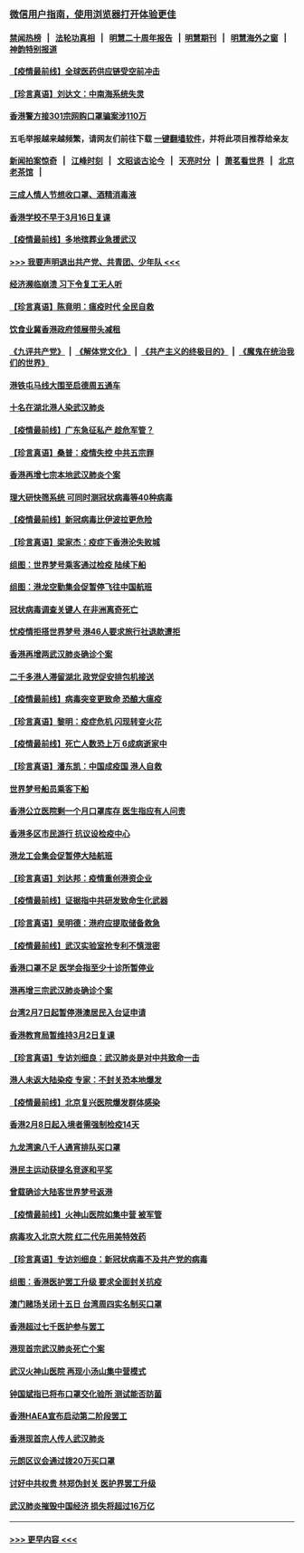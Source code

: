 ### [微信用户指南，使用浏览器打开体验更佳](https://github.com/gfw-breaker/banned-news1/blob/master/indexes/wechat-guide.md?t=0)
#### [禁闻热榜](热点新闻.md?t=0)  &nbsp;&nbsp;|&nbsp;&nbsp; [法轮功真相](https://github.com/gfw-breaker/truth/blob/master/README.md?t=0) &nbsp;&nbsp;|&nbsp;&nbsp; [明慧二十周年报告](https://github.com/gfw-breaker/mh-reports/blob/master/README.md?t=0) &nbsp;&nbsp;|&nbsp;&nbsp;[明慧期刊](https://github.com/gfw-breaker/mh-qikan) &nbsp;&nbsp;|&nbsp;&nbsp; [明慧海外之窗](https://github.com/gfw-breaker/mh-news/blob/master/README.md?t=0) &nbsp;&nbsp;|&nbsp;&nbsp; [神韵特别报道](https://github.com/gfw-breaker/mh-news/blob/master/shenyun.md?t=0)
#### [【疫情最前线】全球医药供应链受空前冲击](../pages/nsc415/n11869614.md?t=02161234) 
#### [【珍言真语】刘达文：中南海系统失灵](../pages/nsc415/n11869465.md?t=02161234) 
#### [香港警方接301宗网购口罩骗案涉110万](../pages/nsc415/n11867572.md?t=02161234) 
#### 五毛举报越来越频繁，请网友们前往下载 [一键翻墙软件](https://github.com/gfw-breaker/ssr-accounts)，并将此项目推荐给亲友
#### [新闻拍案惊奇](https://github.com/gfw-breaker/banned-news1/blob/master/pages/link4.md) &nbsp;&nbsp;|&nbsp;&nbsp; [江峰时刻](https://github.com/gfw-breaker/banned-news1/blob/master/pages/link4.md) &nbsp;&nbsp;|&nbsp;&nbsp; [文昭谈古论今](https://github.com/gfw-breaker/banned-news1/blob/master/pages/link4.md) &nbsp;&nbsp;|&nbsp;&nbsp; [天亮时分](https://github.com/gfw-breaker/banned-news1/blob/master/pages/link4.md) &nbsp;&nbsp;|&nbsp;&nbsp; [萧茗看世界](https://github.com/gfw-breaker/banned-news1/blob/master/pages/link4.md) &nbsp;&nbsp;|&nbsp;&nbsp; [北京老茶馆](https://github.com/gfw-breaker/banned-news1/blob/master/pages/link4.md) &nbsp;&nbsp;|&nbsp;&nbsp; 
#### [三成人情人节想收口罩、酒精消毒液](../pages/nsc415/n11867523.md?t=02161234) 
#### [香港学校不早于3月16日复课](../pages/nsc415/n11867498.md?t=02161234) 
#### [【疫情最前线】多地殡葬业急援武汉](../pages/nsc415/n11866914.md?t=02161234) 
#### [>>> 我要声明退出共产党、共青团、少年队 <<<](https://github.com/begood0513/goodnews/blob/master/quit/letter.md) 
#### [经济濒临崩溃 习下令复工无人听](../pages/nsc415/n11867269.md?t=02161234) 
#### [【珍言真语】陈竟明：瘟疫时代 全民自救](../pages/nsc415/n11866765.md?t=02161234) 
#### [饮食业冀香港政府领展带头减租](../pages/nsc415/n11864876.md?t=02161234) 
#### [《九评共产党》](https://github.com/begood0513/9ping.md/blob/master/README.md) &nbsp;|&nbsp; [《解体党文化》](../../../../jtdwh.md/blob/master/README.md)  &nbsp;|&nbsp; [《共产主义的终极目的》](../../../../gczydzjmd.md/blob/master/README.md) &nbsp;|&nbsp; [《魔鬼在统治我们的世界》](../../../../mgztzwmdsj.md/blob/master/README.md) 
#### [港铁屯马线大围至启德周五通车](../pages/nsc415/n11864842.md?t=02161234) 
#### [十名在湖北港人染武汉肺炎](../pages/nsc415/n11864807.md?t=02161234) 
#### [【疫情最前线】广东急征私产 趁危军管？](../pages/nsc415/n11864205.md?t=02161234) 
#### [【珍言真语】桑普：疫情失控 中共五宗罪](../pages/nsc415/n11864157.md?t=02161234) 
#### [香港再增七宗本地武汉肺炎个案](../pages/nsc415/n11862405.md?t=02161234) 
#### [理大研快筛系统 可同时测冠状病毒等40种病毒](../pages/nsc415/n11862376.md?t=02161234) 
#### [【疫情最前线】新冠病毒比伊波拉更危险](../pages/nsc415/n11862199.md?t=02161234) 
#### [【珍言真语】梁家杰：疫症下香港沦失败城](../pages/nsc415/n11861588.md?t=02161234) 
#### [组图：世界梦号乘客通过检疫 陆续下船](../pages/nsc415/n11858302.md?t=02161234) 
#### [组图：港龙空勤集会促暂停飞往中国航班](../pages/nsc415/n11858190.md?t=02161234) 
#### [冠状病毒调查关键人 在非洲离奇死亡](../pages/nsc415/n11859798.md?t=02161234) 
#### [忧疫情拒搭世界梦号 港46人要求旅行社退款遭拒](../pages/nsc415/n11859849.md?t=02161234) 
#### [香港再增两武汉肺炎确诊个案](../pages/nsc415/n11859833.md?t=02161234) 
#### [二千多港人滞留湖北 政党促安排包机接送](../pages/nsc415/n11859831.md?t=02161234) 
#### [【疫情最前线】病毒突变更致命 恐酿大瘟疫](../pages/nsc415/n11859604.md?t=02161234) 
#### [【珍言真语】黎明：疫症危机 闪现转变火花](../pages/nsc415/n11859199.md?t=02161234) 
#### [【疫情最前线】死亡人数恐上万 6成病逝家中](../pages/nsc415/n11856687.md?t=02161234) 
#### [【珍言真语】潘东凯：中国成疫国 港人自救](../pages/nsc415/n11856962.md?t=02161234) 
#### [世界梦号船员乘客下船](../pages/nsc415/n11856883.md?t=02161234) 
#### [香港公立医院剩一个月口罩库存 医生指应有人问责](../pages/nsc415/n11856875.md?t=02161234) 
#### [香港多区市民游行 抗议设检疫中心](../pages/nsc415/n11856866.md?t=02161234) 
#### [港龙工会集会促暂停大陆航班](../pages/nsc415/n11856840.md?t=02161234) 
#### [【珍言真语】刘达邦：疫情重创港资企业](../pages/nsc415/n11854274.md?t=02161234) 
#### [【疫情最前线】证据指中共研发致命生化武器](../pages/nsc415/n11853087.md?t=02161234) 
#### [【珍言真语】吴明德：港府应提取储备救急](../pages/nsc415/n11852734.md?t=02161234) 
#### [【疫情最前线】武汉实验室抢专利不慎泄密](../pages/nsc415/n11850310.md?t=02161234) 
#### [香港口罩不足 医学会指至少十诊所暂停业](../pages/nsc415/n11850301.md?t=02161234) 
#### [港再增三宗武汉肺炎确诊个案](../pages/nsc415/n11850328.md?t=02161234) 
#### [台湾2月7日起暂停港澳居民入台证申请](../pages/nsc415/n11850304.md?t=02161234) 
#### [香港教育局暂维持3月2日复课](../pages/nsc415/n11850260.md?t=02161234) 
#### [【珍言真语】专访刘细良：武汉肺炎是对中共致命一击](../pages/nsc415/n11849934.md?t=02161234) 
#### [港人未返大陆染疫 专家：不封关恐本地爆发](../pages/nsc415/n11848021.md?t=02161234) 
#### [【疫情最前线】北京复兴医院爆发群体感染](../pages/nsc415/n11847626.md?t=02161234) 
#### [香港2月8日起入境者需强制检疫14天](../pages/nsc415/n11847658.md?t=02161234) 
#### [九龙湾逾八千人通宵排队买口罩](../pages/nsc415/n11847647.md?t=02161234) 
#### [港民主运动获提名竞逐和平奖](../pages/nsc415/n11847633.md?t=02161234) 
#### [曾载确诊大陆客世界梦号返港](../pages/nsc415/n11847608.md?t=02161234) 
#### [【疫情最前线】火神山医院如集中营 被军管](../pages/nsc415/n11847524.md?t=02161234) 
#### [病毒攻入北京大院 红二代先用美特效药](../pages/nsc415/n11847427.md?t=02161234) 
#### [【珍言真语】专访刘细良：新冠状病毒不及共产党的病毒](../pages/nsc415/n11847164.md?t=02161234) 
#### [组图：香港医护罢工升级 要求全面封关抗疫](../pages/nsc415/n11844107.md?t=02161234) 
#### [澳门赌场关闭十五日 台湾周四实名制买口罩](../pages/nsc415/n11845083.md?t=02161234) 
#### [香港超过七千医护参与罢工](../pages/nsc415/n11845051.md?t=02161234) 
#### [港现首宗武汉肺炎死亡个案](../pages/nsc415/n11844998.md?t=02161234) 
#### [武汉火神山医院 再现小汤山集中营模式](../pages/nsc415/n11844763.md?t=02161234) 
#### [钟国斌指已将布口罩交化验所 测试能否防菌](../pages/nsc415/n11842783.md?t=02161234) 
#### [香港HAEA宣布启动第二阶段罢工](../pages/nsc415/n11842723.md?t=02161234) 
#### [香港现首宗人传人武汉肺炎](../pages/nsc415/n11842766.md?t=02161234) 
#### [元朗区议会通过拨20万买口罩](../pages/nsc415/n11842754.md?t=02161234) 
#### [讨好中共权贵 林郑伪封关 医护界罢工升级](../pages/nsc415/n11842359.md?t=02161234) 
#### [武汉肺炎摧毁中国经济 损失将超过16万亿](../pages/nsc415/n11839723.md?t=02161234) 

----
#### [ >>> 更早内容 <<< ](../indexes/nsc415-earlier.md)
